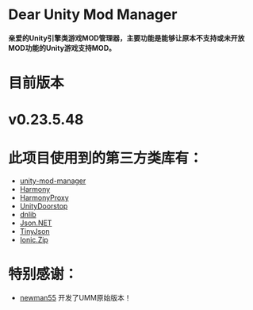 # Dear Unity Mod Manager
#### 亲爱的Unity引擎类游戏MOD管理器，主要功能是能够让原本不支持或未开放MOD功能的Unity游戏支持MOD。

#
# 目前版本
# v0.23.5.48

#
# 此项目使用到的第三方类库有：
- [unity-mod-manager](https://github.com/newman55/unity-mod-manager)
- [Harmony](https://github.com/pardeike/Harmony)
- [HarmonyProxy](https://github.com/spacehamster/HarmonyProxy)
- [UnityDoorstop](https://github.com/NeighTools/UnityDoorstop)
- [dnlib](https://github.com/0xd4d/dnlib)
- [Json.NET](https://github.com/JamesNK/Newtonsoft.Json)
- [TinyJson](https://github.com/zanders3/json)
- [Ionic.Zip](https://archive.codeplex.com/?p=dotnetzip)

#
# 特别感谢：
- [newman55](https://github.com/newman55) 开发了UMM原始版本！

